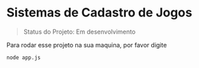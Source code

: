 # Sistemas de Cadastro de Jogos 

> Status do Projeto: Em desenvolvimento

Para rodar esse projeto na sua maquina, por favor digite

```
node app.js
```
